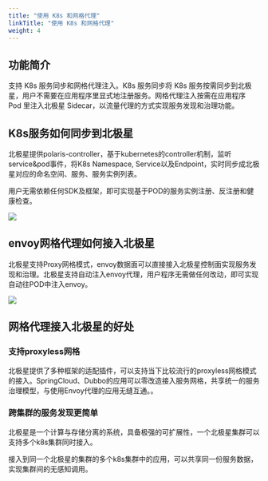 ```yaml
---
title: "使用 K8s 和网格代理"
linkTitle: "使用 K8s 和网格代理"
weight: 4
---
```


## 功能简介

支持 K8s 服务同步和网格代理注入。K8s 服务同步将 K8s 服务按需同步到北极星，用户不需要在应用程序里显式地注册服务。网格代理注入按需在应用程序 Pod 里注入北极星 Sidecar，以流量代理的方式实现服务发现和治理功能。

## K8s服务如何同步到北极星

北极星提供polaris-controller，基于kubernetes的controller机制，监听service&pod事件，将K8s Namespace, Service以及Endpoint，实时同步成北极星对应的命名空间、服务、服务实例列表。

用户无需依赖任何SDK及框架，即可实现基于POD的服务实例注册、反注册和健康检查。

![](../图片/k8s同步.png)

## envoy网格代理如何接入北极星

北极星支持Proxy网格模式，envoy数据面可以直接接入北极星控制面实现服务发现和治理。北极星支持自动注入envoy代理，用户程序无需做任何改动，即可实现自动往POD中注入envoy。

![](../图片/服务网格.png)

## 网格代理接入北极星的好处

### 支持proxyless网格

北极星提供了多种框架的适配插件，可以支持当下比较流行的proxyless网格模式的接入。SpringCloud、Dubbo的应用可以零改造接入服务网格，共享统一的服务治理模型，与使用Envoy代理的应用无缝互通。。

### 跨集群的服务发现更简单

北极星是一个计算与存储分离的系统，具备极强的可扩展性，一个北极星集群可以支持多个k8s集群同时接入。

接入到同一个北极星的集群的多个k8s集群中的应用，可以共享同一份服务数据，实现集群间的无感知调用。




